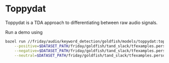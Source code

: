 # Toppydat


Toppydat is a TDA approach to differentiating between raw audio signals. 



Run a demo using

```bash
bazel run //friday/audio/keyword_detection/goldfish/models/toppydat:toppydat --\
    --positive=$DATASET_PATH/friday/goldfish/tand_slack/tfexamples.personal.168106\
    --negative=$DATASET_PATH/friday/goldfish/tand_slack/tfexamples.personal.1708282\
    --neutral=$DATASET_PATH/friday/goldfish/tand_slack/tfexamples.personal.2370248
```
